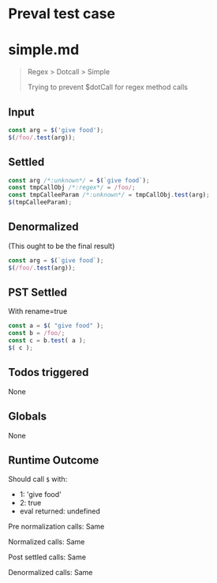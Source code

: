 # Preval test case

# simple.md

> Regex > Dotcall > Simple
>
> Trying to prevent $dotCall for regex method calls

## Input

`````js filename=intro
const arg = $('give food');
$(/foo/.test(arg));
`````


## Settled


`````js filename=intro
const arg /*:unknown*/ = $(`give food`);
const tmpCallObj /*:regex*/ = /foo/;
const tmpCalleeParam /*:unknown*/ = tmpCallObj.test(arg);
$(tmpCalleeParam);
`````


## Denormalized
(This ought to be the final result)

`````js filename=intro
const arg = $(`give food`);
$(/foo/.test(arg));
`````


## PST Settled
With rename=true

`````js filename=intro
const a = $( "give food" );
const b = /foo/;
const c = b.test( a );
$( c );
`````


## Todos triggered


None


## Globals


None


## Runtime Outcome


Should call `$` with:
 - 1: 'give food'
 - 2: true
 - eval returned: undefined

Pre normalization calls: Same

Normalized calls: Same

Post settled calls: Same

Denormalized calls: Same

